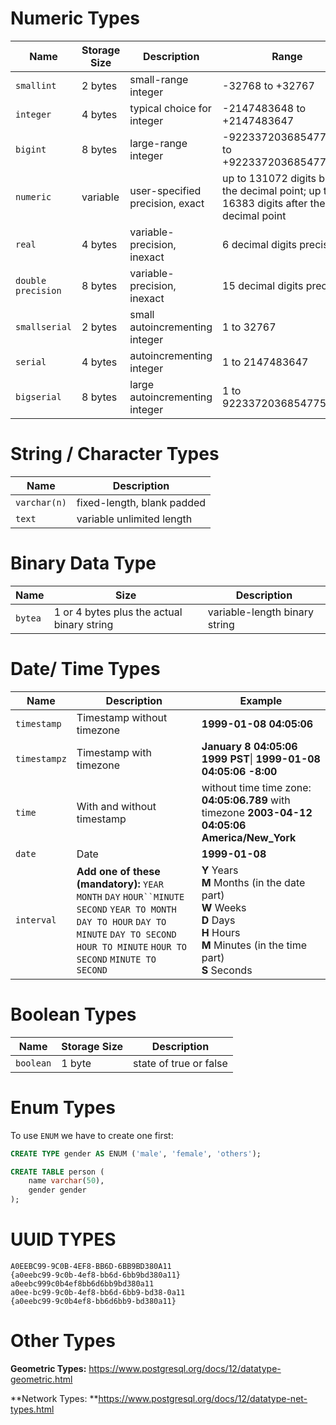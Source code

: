 # Numeric Types

| Name               | Storage Size | Description                     | Range                                                        |
| ------------------ | ------------ | ------------------------------- | ------------------------------------------------------------ |
| `smallint`         | 2 bytes      | small-range integer             | -32768 to +32767                                             |
| `integer`          | 4 bytes      | typical choice for integer      | -2147483648 to +2147483647                                   |
| `bigint`           | 8 bytes      | large-range integer             | -9223372036854775808 to +9223372036854775807                 |
| `numeric`          | variable     | user-specified precision, exact | up to 131072 digits before the decimal point; up to 16383 digits after the decimal point |
| `real`             | 4 bytes      | variable-precision, inexact     | 6 decimal digits precision                                   |
| `double precision` | 8 bytes      | variable-precision, inexact     | 15 decimal digits precision                                  |
| `smallserial`      | 2 bytes      | small autoincrementing integer  | 1 to 32767                                                   |
| `serial`           | 4 bytes      | autoincrementing integer        | 1 to 2147483647                                              |
| `bigserial`        | 8 bytes      | large autoincrementing integer  | 1 to 9223372036854775807                                     |



# String / Character Types

| Name         | Description                |
| ------------ | -------------------------- |
| `varchar(n)` | fixed-length, blank padded |
| `text`       | variable unlimited length  |



# Binary Data Type

| Name    | Size                                       | Description                   |
| ------- | ------------------------------------------ | ----------------------------- |
| `bytea` | 1 or 4 bytes plus the actual binary string | variable-length binary string |

# Date/ Time Types

| Name         | Description                                                  | Example                                                      |
| ------------ | ------------------------------------------------------------ | ------------------------------------------------------------ |
| `timestamp`  | Timestamp without timezone                                   | **1999-01-08 04:05:06**                                      |
| `timestampz` | Timestamp with timezone                                      | **January 8 04:05:06 1999 PST**\| **1999-01-08 04:05:06 -8:00** |
| `time`       | With and without timestamp                                   | without time time zone: **04:05:06.789**  with timezone **2003-04-12 04:05:06 America/New_York** |
| `date`       | Date                                                         | **1999-01-08**                                               |
| `interval`   | **Add one of these (mandatory):** `YEAR` `MONTH` `DAY` `HOUR``MINUTE` `SECOND` `YEAR TO MONTH` `DAY TO HOUR` `DAY TO MINUTE` `DAY TO SECOND` `HOUR TO MINUTE` `HOUR TO SECOND` `MINUTE TO SECOND` | **Y**	Years<br/>**M**	Months (in the date part)<br/>**W**	Weeks<br/>**D**	Days<br/>**H**	Hours<br/>**M**	Minutes (in the time part)<br/>**S**	Seconds |

# Boolean Types

| Name      | Storage Size | Description            |
| --------- | ------------ | ---------------------- |
| `boolean` | 1 byte       | state of true or false |



# Enum Types

To use `ENUM` we have to create one first:

```SQL
CREATE TYPE gender AS ENUM ('male', 'female', 'others');
```

```sql
CREATE TABLE person (
    name varchar(50),
   	gender gender			
);
```



# **UUID TYPES**

```
A0EEBC99-9C0B-4EF8-BB6D-6BB9BD380A11
{a0eebc99-9c0b-4ef8-bb6d-6bb9bd380a11}
a0eebc999c0b4ef8bb6d6bb9bd380a11
a0ee-bc99-9c0b-4ef8-bb6d-6bb9-bd38-0a11
{a0eebc99-9c0b4ef8-bb6d6bb9-bd380a11}
```



# Other Types

**Geometric Types:** https://www.postgresql.org/docs/12/datatype-geometric.html

**Network Types: **https://www.postgresql.org/docs/12/datatype-net-types.html